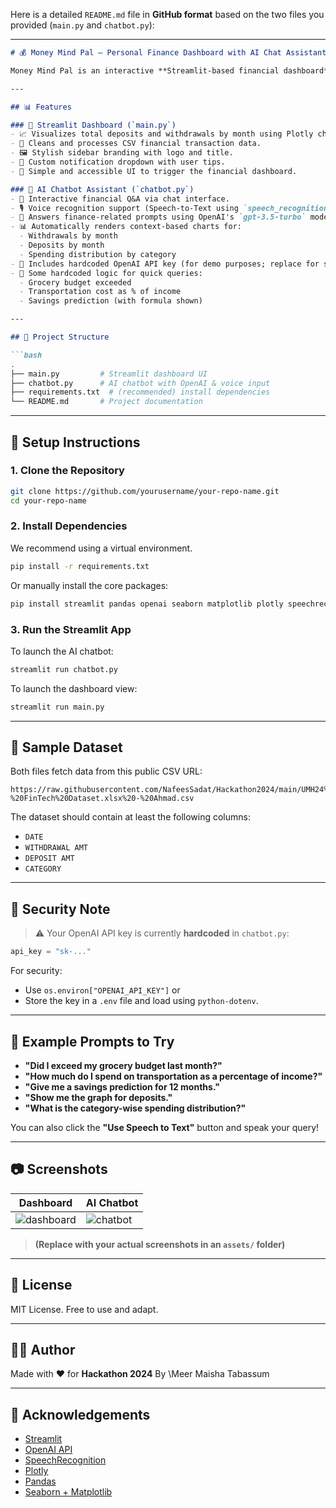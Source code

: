 Here is a detailed `README.md` file in **GitHub format** based on the two files you provided (`main.py` and `chatbot.py`):

---

````markdown
# 💰 Money Mind Pal — Personal Finance Dashboard with AI Chat Assistant

Money Mind Pal is an interactive **Streamlit-based financial dashboard** enhanced with an **AI-powered chatbot assistant**. It helps users visualize their spending and saving habits, ask financial questions via text or voice, and receive intelligent, data-driven insights — all from their transaction history.

---

## 📊 Features

### 🔹 Streamlit Dashboard (`main.py`)
- 📈 Visualizes total deposits and withdrawals by month using Plotly charts.
- 🧮 Cleans and processes CSV financial transaction data.
- 🖼️ Stylish sidebar branding with logo and title.
- 🔔 Custom notification dropdown with user tips.
- 🧠 Simple and accessible UI to trigger the financial dashboard.

### 🔹 AI Chatbot Assistant (`chatbot.py`)
- 💬 Interactive financial Q&A via chat interface.
- 🎙️ Voice recognition support (Speech-to-Text using `speech_recognition`).
- 🤖 Answers finance-related prompts using OpenAI's `gpt-3.5-turbo` model.
- 📊 Automatically renders context-based charts for:
  - Withdrawals by month
  - Deposits by month
  - Spending distribution by category
- 🔐 Includes hardcoded OpenAI API key (for demo purposes; replace for security).
- 🧠 Some hardcoded logic for quick queries:
  - Grocery budget exceeded
  - Transportation cost as % of income
  - Savings prediction (with formula shown)

---

## 📁 Project Structure

```bash
.
├── main.py         # Streamlit dashboard UI
├── chatbot.py      # AI chatbot with OpenAI & voice input
├── requirements.txt  # (recommended) install dependencies
└── README.md       # Project documentation
````

---

## 🔧 Setup Instructions

### 1. Clone the Repository

```bash
git clone https://github.com/yourusername/your-repo-name.git
cd your-repo-name
```

### 2. Install Dependencies

We recommend using a virtual environment.

```bash
pip install -r requirements.txt
```

Or manually install the core packages:

```bash
pip install streamlit pandas openai seaborn matplotlib plotly speechrecognition
```

### 3. Run the Streamlit App

To launch the AI chatbot:

```bash
streamlit run chatbot.py
```

To launch the dashboard view:

```bash
streamlit run main.py
```

---

## 🧠 Sample Dataset

Both files fetch data from this public CSV URL:

```
https://raw.githubusercontent.com/NafeesSadat/Hackathon2024/main/UMH24%20-%20FinTech%20Dataset.xlsx%20-%20Ahmad.csv
```

The dataset should contain at least the following columns:

* `DATE`
* `WITHDRAWAL AMT`
* `DEPOSIT AMT`
* `CATEGORY`

---

## 🔐 Security Note

> ⚠️ Your OpenAI API key is currently **hardcoded** in `chatbot.py`:

```python
api_key = "sk-..."
```

For security:

* Use `os.environ["OPENAI_API_KEY"]` or
* Store the key in a `.env` file and load using `python-dotenv`.

---

## 🚀 Example Prompts to Try

* **"Did I exceed my grocery budget last month?"**
* **"How much do I spend on transportation as a percentage of income?"**
* **"Give me a savings prediction for 12 months."**
* **"Show me the graph for deposits."**
* **"What is the category-wise spending distribution?"**

You can also click the **"Use Speech to Text"** button and speak your query!

---

## 📷 Screenshots

| Dashboard                            | AI Chatbot                       |
| ------------------------------------ | -------------------------------- |
| ![dashboard](./assets/dashboard.png) | ![chatbot](./assets/chatbot.png) |

> **(Replace with your actual screenshots in an `assets/` folder)**

---

## 📌 License

MIT License. Free to use and adapt.

---

## 👨‍💻 Author

Made with ❤️ for **Hackathon 2024**
By \Meer Maisha Tabassum

---

## 🙏 Acknowledgements

* [Streamlit](https://streamlit.io/)
* [OpenAI API](https://platform.openai.com/)
* [SpeechRecognition](https://pypi.org/project/SpeechRecognition/)
* [Plotly](https://plotly.com/python/)
* [Pandas](https://pandas.pydata.org/)
* [Seaborn + Matplotlib](https://seaborn.pydata.org/)

```
